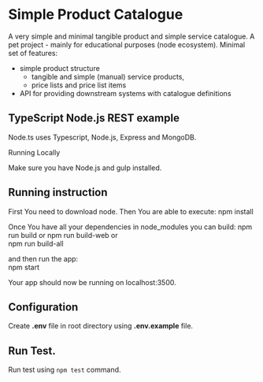 # Simple Product Catalogue

A very simple and minimal tangible product and simple service catalogue. A pet project - mainly for educational purposes (node ecosystem).
Minimal set of features:
- simple product structure
  * tangible and simple (manual) service products,
  * price lists and price list items
- API for providing downstream systems with catalogue definitions  

## TypeScript Node.js REST example

Node.ts uses Typescript, Node.js, Express and MongoDB.

Running Locally

Make sure you have Node.js and gulp installed.

## Running instruction
First You need to download node. Then You are able to execute:
    npm install

Once You have all your dependencies in node_modules you can build:
    npm run build
or
    npm run build-web
or        
    npm run build-all

and then run the app:     
    npm start

Your app should now be running on localhost:3500.

## Configuration

Create **.env** file in root directory
using **.env.example** file.

## Run Test.

Run test using
<code>npm test</code> command.
